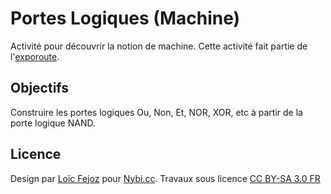 # Portes Logiques (Machine)

Activité pour découvrir la notion de machine.
Cette activité fait partie de l'[exporoute](https://github.com/NYBI/exporoute).

## Objectifs

Construire les portes logiques Ou, Non, Et, NOR, XOR, etc à partir de la porte logique NAND.

## Licence
Design par [Loïc Fejoz](https://github.com/loic-fejoz/) pour [Nybi.cc](https://github.com/NYBI).
Travaux sous licence [CC BY-SA 3.0 FR](https://creativecommons.org/licenses/by-sa/3.0/fr/)